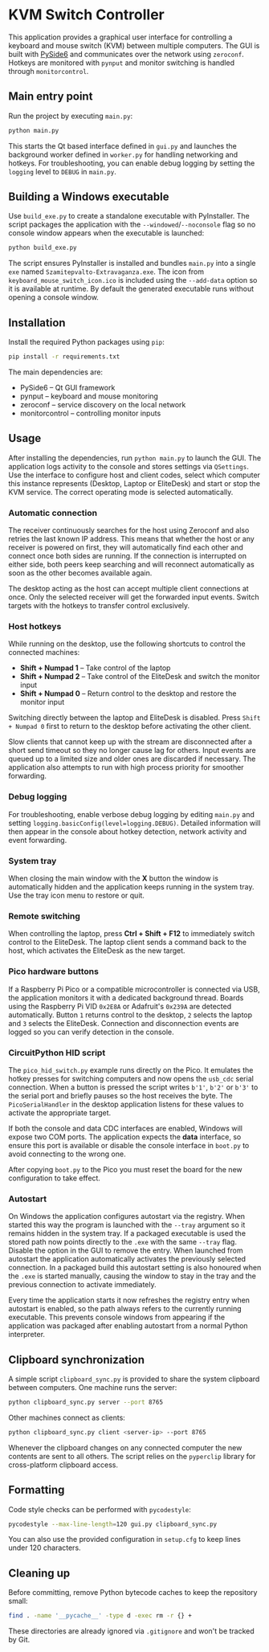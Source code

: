 # KVM Switch Controller

This application provides a graphical user interface for controlling a keyboard
and mouse switch (KVM) between multiple computers. The GUI is built with
[PySide6](https://pyside.org/) and communicates over the network using
`zeroconf`. Hotkeys are monitored with `pynput` and monitor switching is handled
through `monitorcontrol`.

## Main entry point

Run the project by executing `main.py`:

```bash
python main.py
```

This starts the Qt based interface defined in `gui.py` and launches the
background worker defined in `worker.py` for handling networking and hotkeys.
For troubleshooting, you can enable debug logging by setting the
`logging` level to `DEBUG` in `main.py`.

## Building a Windows executable

Use `build_exe.py` to create a standalone executable with PyInstaller. The script
packages the application with the `--windowed`/`--noconsole` flag so no console
window appears when the executable is launched:

```bash
python build_exe.py
```

The script ensures PyInstaller is installed and bundles `main.py` into a single
`exe` named `Szamitepvalto-Extravaganza.exe`. The icon from
`keyboard_mouse_switch_icon.ico` is included using the `--add-data` option so it
is available at runtime. By default the generated executable runs without
opening a console window.


## Installation

Install the required Python packages using `pip`:

```bash
pip install -r requirements.txt
```

The main dependencies are:

- PySide6 – Qt GUI framework
- pynput – keyboard and mouse monitoring
- zeroconf – service discovery on the local network
- monitorcontrol – controlling monitor inputs

## Usage

After installing the dependencies, run `python main.py` to launch the GUI. The
application logs activity to the console and stores settings via
`QSettings`. Use the interface to configure host and client codes, select which
computer this instance represents (Desktop, Laptop or EliteDesk) and start or
stop the KVM service. The correct operating mode is selected automatically.

### Automatic connection

The receiver continuously searches for the host using Zeroconf and
also retries the last known IP address. This means that whether the
host or any receiver is powered on first, they will automatically find
each other and connect once both sides are running. If the connection
is interrupted on either side, both peers keep searching and will
reconnect automatically as soon as the other becomes available again.

The desktop acting as the host can accept multiple client connections at once. Only the
selected receiver will get the forwarded input events. Switch targets with the hotkeys to
transfer control exclusively.

### Host hotkeys

While running on the desktop, use the following shortcuts to control the connected machines:

- **Shift + Numpad 1** – Take control of the laptop
- **Shift + Numpad 2** – Take control of the EliteDesk and switch the monitor input
- **Shift + Numpad 0** – Return control to the desktop and restore the monitor input

Switching directly between the laptop and EliteDesk is disabled. Press `Shift + Numpad 0` first to
return to the desktop before activating the other client.

Slow clients that cannot keep up with the stream are disconnected after a short
send timeout so they no longer cause lag for others. Input events are queued up
to a limited size and older ones are discarded if necessary. The application
also attempts to run with high process priority for smoother forwarding.

### Debug logging

For troubleshooting, enable verbose debug logging by editing `main.py` and
setting `logging.basicConfig(level=logging.DEBUG)`. Detailed information will
then appear in the console about hotkey detection, network activity and event
forwarding.

### System tray

When closing the main window with the **X** button the window is automatically
hidden and the application keeps running in the system tray. Use the tray icon
menu to restore or quit.

### Remote switching

When controlling the laptop, press **Ctrl + Shift + F12** to immediately switch
control to the EliteDesk. The laptop client sends a command back to the host,
which activates the EliteDesk as the new target.

### Pico hardware buttons

If a Raspberry Pi Pico or a compatible microcontroller is connected via USB,
the application monitors it with a dedicated background thread. Boards using
the Raspberry Pi VID ``0x2E8A`` or Adafruit's ``0x239A`` are detected
automatically. Button `1` returns control to the desktop, `2` selects the laptop
and `3` selects the EliteDesk. Connection and disconnection events are logged so
you can verify detection in the console.

### CircuitPython HID script

The `pico_hid_switch.py` example runs directly on the Pico. It emulates the hotkey
presses for switching computers and now opens the `usb_cdc` serial connection.
When a button is pressed the script writes `b'1'`, `b'2'` or `b'3'` to the serial
port and briefly pauses so the host receives the byte. The `PicoSerialHandler`
in the desktop application listens for these values to activate the appropriate
target.

If both the console and data CDC interfaces are enabled, Windows will expose two
COM ports. The application expects the **data** interface, so ensure this port is
available or disable the console interface in `boot.py` to avoid connecting to
the wrong one.

After copying `boot.py` to the Pico you must reset the board for the new
configuration to take effect.

### Autostart

On Windows the application configures autostart via the registry. When started
this way the program is launched with the ``--tray`` argument so it remains
hidden in the system tray. If a packaged executable is used the stored path now
points directly to the ``.exe`` with the same ``--tray`` flag. Disable the
option in the GUI to remove the entry. When launched from autostart the
application automatically activates the previously selected connection. In a
packaged build this autostart setting is also honoured when the ``.exe`` is
started manually, causing the window to stay in the tray and the previous
connection to activate immediately.

Every time the application starts it now refreshes the registry entry when
autostart is enabled, so the path always refers to the currently running
executable. This prevents console windows from appearing if the application was
packaged after enabling autostart from a normal Python interpreter.


## Clipboard synchronization

A simple script `clipboard_sync.py` is provided to share the system clipboard between computers.
One machine runs the server:

```bash
python clipboard_sync.py server --port 8765
```

Other machines connect as clients:

```bash
python clipboard_sync.py client <server-ip> --port 8765
```

Whenever the clipboard changes on any connected computer the new contents are sent to all others.
The script relies on the `pyperclip` library for cross-platform clipboard access.

## Formatting

Code style checks can be performed with `pycodestyle`:

```bash
pycodestyle --max-line-length=120 gui.py clipboard_sync.py
```

You can also use the provided configuration in `setup.cfg` to keep
lines under 120 characters.

## Cleaning up

Before committing, remove Python bytecode caches to keep the repository small:

```bash
find . -name '__pycache__' -type d -exec rm -r {} +
```

These directories are already ignored via `.gitignore` and won't be tracked by Git.
